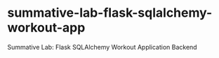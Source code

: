 # summative-lab-flask-sqlalchemy-workout-app
Summative Lab: Flask SQLAlchemy Workout Application Backend
